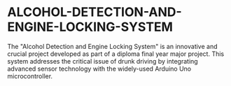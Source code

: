 # ALCOHOL-DETECTION-AND-ENGINE-LOCKING-SYSTEM
The "Alcohol Detection and Engine Locking System" is an innovative and crucial project developed as part of a diploma final year major project. This system addresses the critical issue of drunk driving by integrating advanced sensor technology with the widely-used Arduino Uno microcontroller.
